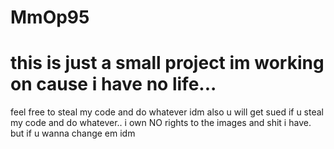 # MmOp95
# this is just a small project im working on cause i have no life...
feel free to steal my code and do whatever idm
also u will get sued if u steal my code and do whatever.. i own NO rights to the images and shit i have. but if u wanna change em idm
